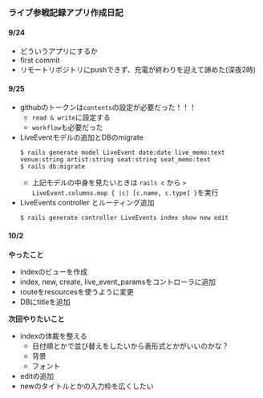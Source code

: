 ### ライブ参戦記録アプリ作成日記

#### 9/24
- どういうアプリにするか
- first commit
- リモートリポジトリにpushできず、充電が終わりを迎えて諦めた(深夜2時)

#### 9/25
- githubのトークンは`contents`の設定が必要だった！！！
  - `read & write`に設定する
  - `workflow`も必要だった
- LiveEventモデルの追加とDBのmigrate
  ```
  $ rails generate model LiveEvent date:date live_memo:text venue:string artist:string seat:string seat_memo:text
  $ rails db:migrate
  ```
  - 上記モデルの中身を見たいときは `rails c` から `> LiveEvent.columns.map { |c| [c.name, c.type] }`を実行
- LiveEvents controller とルーティング追加
  ```
  $ rails generate controller LiveEvents index show new edit
  ```

#### 10/2
**やったこと**
- indexのビューを作成
- index, new, create, live_event_paramsをコントローラに追加
- routeをresourcesを使うように変更
- DBにtitleを追加

**次回やりたいこと**
- indexの体裁を整える
  - 日付順とかで並び替えをしたいから表形式とかがいいのかな？
  - 背景
  - フォント
- editの追加
- newのタイトルとかの入力枠を広くしたい